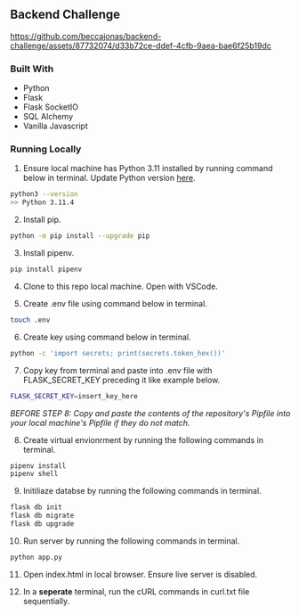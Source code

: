 ## Backend Challenge


https://github.com/beccajonas/backend-challenge/assets/87732074/d33b72ce-ddef-4cfb-9aea-bae6f25b19dc


### Built With
- Python
- Flask
- Flask SocketIO
- SQL Alchemy
- Vanilla Javascript

### Running Locally
1. Ensure local machine has Python 3.11 installed by running command below in terminal. Update Python version [here](https://www.python.org/downloads/).

```bash
python3 --version
>> Python 3.11.4
```
2. Install pip.
```bash
python -m pip install --upgrade pip
```
3. Install pipenv.
```bash
pip install pipenv
```

4. Clone to this repo local machine. Open with VSCode.
   
5. Create .env file using command below in terminal.
```bash
touch .env
```

6. Create key using command below in terminal.
```bash
python -c 'import secrets; print(secrets.token_hex())'
```

7. Copy key from terminal and paste into .env file with FLASK_SECRET_KEY preceding it like example below.
```bash
FLASK_SECRET_KEY=insert_key_here
```

*BEFORE STEP 8: Copy and paste the contents of the repository's Pipfile into your local machine's Pipfile if they do not match.*

8. Create virtual envionrment by running the following commands in terminal.
```bash
pipenv install
pipenv shell
```

9. Initiliaze databse by running the following commands in terminal.
```bash
flask db init
flask db migrate
flask db upgrade
```

10. Run server by running the following commands in terminal.
```bash
python app.py
````

11. Open index.html in local browser. Ensure live server is disabled.

12. In a **seperate** terminal, run the cURL commands in curl.txt file sequentially. 

